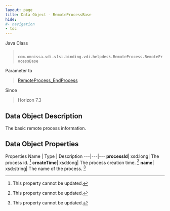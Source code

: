 ```yaml
---
layout: page
title: Data Object - RemoteProcessBase
hide:
#- navigation
- toc
---
```






Java Class
> ` com.omnissa.vdi.vlsi.binding.vdi.helpdesk.RemoteProcess.RemoteProcessBase`

Parameter to
> [RemoteProcess_EndProcess](vdi.helpdesk.RemoteProcess.md#endProcess)

Since
> Horizon 7.3


## Data Object Description

The basic remote process information.

## Data Object Properties
Properties
Name |  Type |  Description
---|---|---
**processId**|  xsd:long|  The process id. [^2]
**createTime**|  xsd:long|  The process creation time. [^2]
**name**|  xsd:string|  The name of the process. [^2]


 


[^2]: This property cannot be updated.